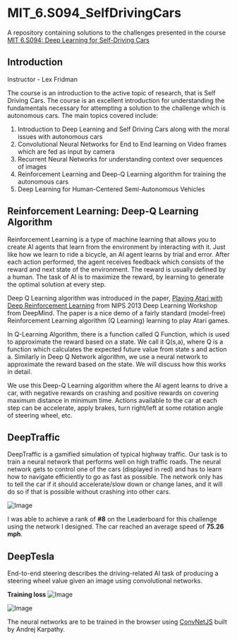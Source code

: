 # MIT_6.S094_SelfDrivingCars
A repository containing solutions to the challenges presented in the course [MIT 6.S094: Deep Learning for Self-Driving Cars](http://selfdrivingcars.mit.edu/)

## Introduction
Instructor - Lex Fridman

The course is an introduction to the active topic of research, that is Self Driving Cars. The course is an excellent introduction for understanding the fundamentals necessary for attempting a solution to the challenge which is autonomous cars. The main topics covered include:
  1. Introduction to Deep Learning and Self Driving Cars along with the moral issues with autonomous cars
  2. Convolutional Neural Networks for End to End learning on Video frames which are fed as input by camera
  3. Recurrent Neural Networks for understanding context over sequences of images
  4. Reinforcement Learning and Deep-Q Learning algorithm for training the autonomous cars
  5. Deep Learning for Human-Centered Semi-Autonomous Vehicles
  
## Reinforcement Learning: Deep-Q Learning Algorithm

Reinforcement Learning is a type of machine learning that allows you to create AI agents that learn from the environment by 
interacting with it. Just like how we learn to ride a bicycle, an AI agent learns by trial and error. After each action performed, the agent receives feedback which consists of the reward and next state of the environment. The reward is usually defined by a human. The task of AI is to maximize the reward, by learning to generate the optimal solution at every step.

Deep Q Learning algorithm was introduced in the paper, [Playing Atari with Deep Reinforcement Learning](https://arxiv.org/pdf/1312.5602v1.pdf) from NIPS 2013 Deep Learning Workshop from DeepMind. The paper is a nice demo of a fairly standard (model-free) Reinforcement Learning algorithm (Q Learning) learning to play Atari games.

In Q-Learning Algorithm, there is a function called Q Function, which is used to approximate the reward based on a state. We call it Q(s,a), where Q is a function which calculates the expected future value from state s and action a. Similarly in Deep Q Network algorithm, we use a neural network to approximate the reward based on the state. We will discuss how this works in detail.

We use this Deep-Q Learning algorithm where the AI agent learns to drive a car, with negative rewards on crashing and positive rewards on covering maximum distance in minimum time. Actions available to the car at each step can be accelerate, apply brakes, turn right/left at some rotation angle of steering wheel, etc.

## DeepTraffic
DeepTraffic is a gamified simulation of typical highway traffic. Our task is to train a neural network that performs well on high traffic roads. 
The neural network gets to control one of the cars (displayed in red) and has to learn how to navigate efficiently to go as fast as possible. The network only has to tell the car if it should accelerate/slow down or change lanes, and it will do so if that is possible without crashing into other cars.

![Image](https://github.com/darshanbagul/MIT_6.S094_SelfDrivingCars/blob/master/images/seepTraffic.gif)

I was able to achieve a rank of **#8** on the Leaderboard for this challenge using the network I designed. The car reached an average speed of **75.26 mph**.

## DeepTesla

End-to-end steering describes the driving-related AI task of producing a steering wheel value given an image using convolutional networks.

**Training loss**
![Image](https://github.com/darshanbagul/MIT_6.S094_SelfDrivingCars/blob/master/images/training_loss.png)

![Image](https://github.com/darshanbagul/MIT_6.S094_SelfDrivingCars/blob/master/images/layer_visualisations.png)

The neural networks are to be trained in the browser using [ConvNetJS](http://cs.stanford.edu/people/karpathy/convnetjs/) built by Andrej Karpathy.
